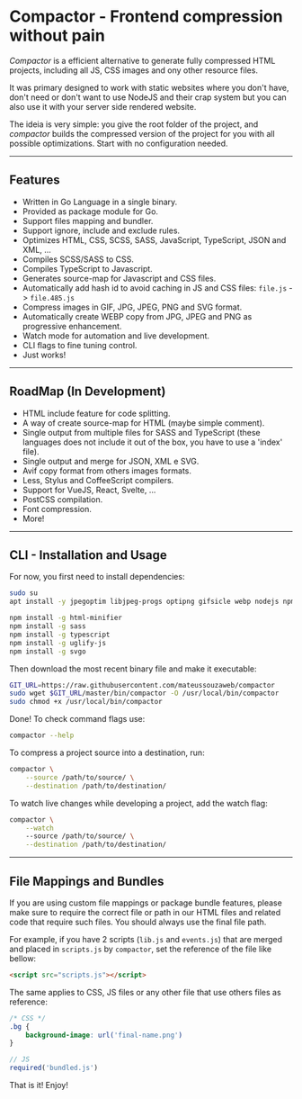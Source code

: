 # Compactor - Frontend compression without pain

*Compactor* is a efficient alternative to generate fully compressed HTML projects, including all JS, CSS images and ony other resource files.

It was primary designed to work with static websites where you don't have, don't need or don't want to use NodeJS and their crap system but you can also use it with your server side rendered website.

The ideia is very simple: you give the root folder of the project, and *compactor* builds the compressed version of the project for you with all possible optimizations. Start with no configuration needed.

---

## Features

- Written in Go Language in a single binary.
- Provided as package module for Go.
- Support files mapping and bundler.
- Support ignore, include and exclude rules.
- Optimizes HTML, CSS, SCSS, SASS, JavaScript, TypeScript, JSON and XML, ...
- Compiles SCSS/SASS to CSS.
- Compiles TypeScript to Javascript.
- Generates source-map for Javascript and CSS files.
- Automatically add hash id to avoid caching in JS and CSS files: ``file.js`` -> ``file.485.js``
- Compress images in GIF, JPG, JPEG, PNG and SVG format.
- Automatically create WEBP copy from JPG, JPEG and PNG as progressive enhancement.
- Watch mode for automation and live development.
- CLI flags to fine tuning control.
- Just works!

---

## RoadMap (In Development)

- HTML include feature for code splitting.
- A way of create source-map for HTML (maybe simple comment).
- Single output from multiple files for SASS and TypeScript (these languages does not include it out of the box, you have to use a 'index' file).
- Single output and merge for JSON, XML e SVG.
- Avif copy format from others images formats.
- Less, Stylus and CoffeeScript compilers.
- Support for VueJS, React, Svelte, ...
- PostCSS compilation.
- Font compression.
- More!

---

## CLI - Installation and Usage

For now, you first need to install dependencies:

```bash
sudo su
apt install -y jpegoptim libjpeg-progs optipng gifsicle webp nodejs npm

npm install -g html-minifier
npm install -g sass
npm install -g typescript
npm install -g uglify-js
npm install -g svgo
```

Then download the most recent binary file and make it executable:

```bash
GIT_URL=https://raw.githubusercontent.com/mateussouzaweb/compactor
sudo wget $GIT_URL/master/bin/compactor -O /usr/local/bin/compactor
sudo chmod +x /usr/local/bin/compactor
```

Done! To check command flags use:

```bash
compactor --help
```

To compress a project source into a destination, run:

```bash
compactor \
    --source /path/to/source/ \
    --destination /path/to/destination/
```

To watch live changes while developing a project, add the watch flag:

```bash
compactor \
    --watch
    --source /path/to/source/ \
    --destination /path/to/destination/
```

---

## File Mappings and Bundles

If you are using custom file mappings or package bundle features, please make sure to require the correct file or path in our HTML files and related code that require such files. You should always use the final file path.

For example, if you have 2 scripts (``lib.js`` and ``events.js``) that are merged and placed in ``scripts.js`` by ``compactor``, set the reference of the file like bellow:

```html
<script src="scripts.js"></script>
```

The same applies to CSS, JS files or any other file that use others files as reference:

```css
/* CSS */
.bg {
    background-image: url('final-name.png')
}
```

```js
// JS
required('bundled.js')
```

That is it! Enjoy!
